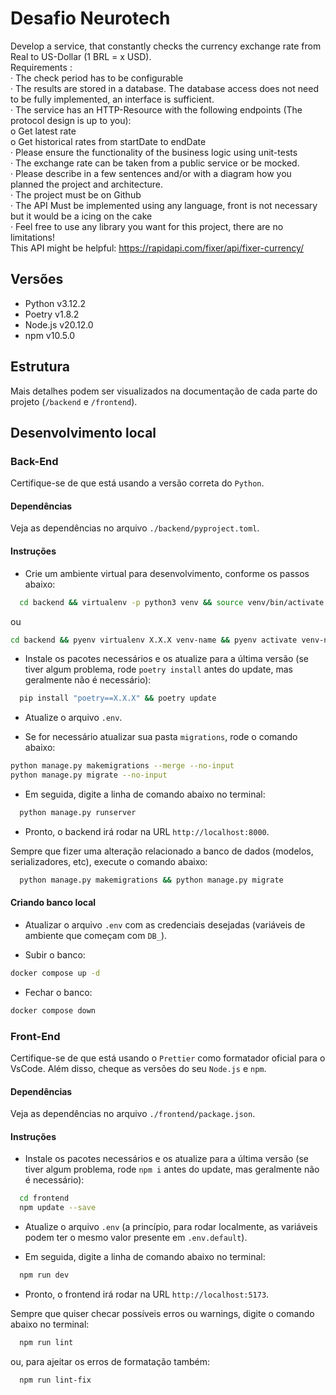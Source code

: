 # Desafio Neurotech

Develop a service, that constantly checks the currency exchange rate from Real to US-Dollar (1 BRL = x USD). \
Requirements : \
· The check period has to be configurable \
· The results are stored in a database. The database access does not need to be fully implemented, an interface is sufficient. \
· The service has an HTTP-Resource with the following endpoints (The protocol design is up to you): \
o Get latest rate \
o Get historical rates from startDate to endDate \
· Please ensure the functionality of the business logic using unit-tests \
· The exchange rate can be taken from a public service or be mocked. \
· Please describe in a few sentences and/or with a diagram how you planned the project and architecture. \
· The project must be on Github \
· The API Must be implemented using any language, front is not necessary but it would be a icing on the cake \
· Feel free to use any library you want for this project, there are no limitations! \
This API might be helpful: <https://rapidapi.com/fixer/api/fixer-currency/>

## Versões

- Python v3.12.2
- Poetry v1.8.2
- Node.js v20.12.0
- npm v10.5.0

## Estrutura

Mais detalhes podem ser visualizados na documentação de cada parte do projeto (`/backend` e `/frontend`).

## Desenvolvimento local

### Back-End

Certifique-se de que está usando a versão correta do `Python`.

#### Dependências

Veja as dependências no arquivo `./backend/pyproject.toml`.

#### Instruções

- Crie um ambiente virtual para desenvolvimento, conforme os passos abaixo:

```sh
  cd backend && virtualenv -p python3 venv && source venv/bin/activate
```

ou

```sh
cd backend && pyenv virtualenv X.X.X venv-name && pyenv activate venv-name
```

- Instale os pacotes necessários e os atualize para a última versão (se tiver algum problema, rode `poetry install` antes do update, mas geralmente não é necessário):

```sh
  pip install "poetry==X.X.X" && poetry update
```

- Atualize o arquivo `.env`.

- Se for necessário atualizar sua pasta `migrations`, rode o comando abaixo:

```sh
python manage.py makemigrations --merge --no-input
python manage.py migrate --no-input
```

- Em seguida, digite a linha de comando abaixo no terminal:

```sh
  python manage.py runserver
```

- Pronto, o backend irá rodar na URL `http://localhost:8000`.

Sempre que fizer uma alteração relacionado a banco de dados (modelos, serializadores, etc), execute o comando abaixo:

```sh
  python manage.py makemigrations && python manage.py migrate
```

#### Criando banco local

- Atualizar o arquivo `.env` com as credenciais desejadas (variáveis de ambiente que começam com `DB_`).

- Subir o banco:

```sh
docker compose up -d
```

- Fechar o banco:

```sh
docker compose down
```

### Front-End

Certifique-se de que está usando o `Prettier` como formatador oficial para o VsCode. Além disso, cheque as versões do seu `Node.js` e `npm`.

#### Dependências

Veja as dependências no arquivo `./frontend/package.json`.

#### Instruções

- Instale os pacotes necessários e os atualize para a última versão (se tiver algum problema, rode `npm i` antes do update, mas geralmente não é necessário):

```sh
  cd frontend
  npm update --save
```

- Atualize o arquivo `.env` (a princípio, para rodar localmente, as variáveis podem ter o mesmo valor presente em `.env.default`).

- Em seguida, digite a linha de comando abaixo no terminal:

```sh
  npm run dev
```

- Pronto, o frontend irá rodar na URL `http://localhost:5173`.

Sempre que quiser checar possíveis erros ou warnings, digite o comando abaixo no terminal:

```sh
  npm run lint
```

ou, para ajeitar os erros de formatação também:

```sh
  npm run lint-fix
```
